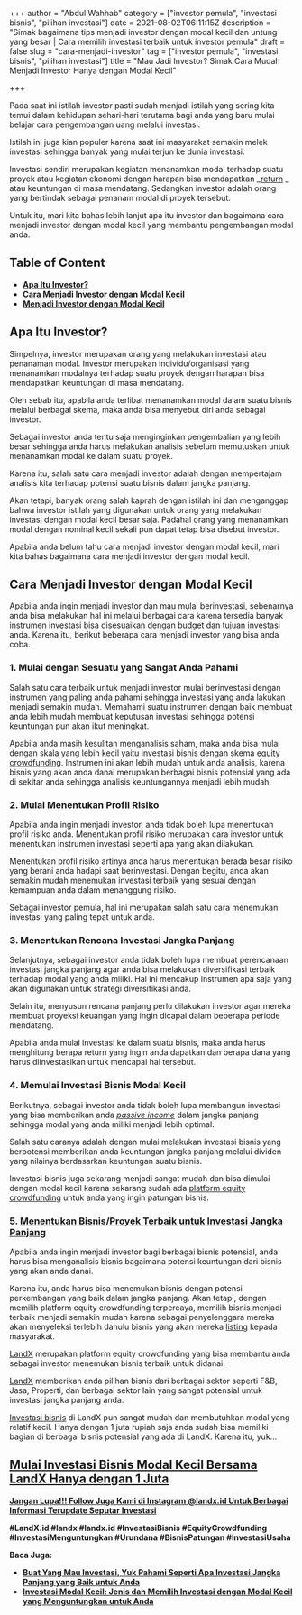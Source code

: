 +++
author = "Abdul Wahhab"
category = ["investor pemula", "investasi bisnis", "pilihan investasi"]
date = 2021-08-02T06:11:15Z
description = "Simak bagaimana tips menjadi investor dengan modal kecil dan untung yang besar | Cara memilih investasi terbaik untuk investor pemula"
draft = false
slug = "cara-menjadi-investor"
tag = ["investor pemula", "investasi bisnis", "pilihan investasi"]
title = "Mau Jadi Investor? Simak Cara Mudah Menjadi Investor Hanya dengan Modal Kecil"

+++


Pada saat ini istilah investor pasti sudah menjadi istilah yang sering kita temui dalam kehidupan sehari-hari terutama bagi anda yang baru mulai belajar cara pengembangan uang melalui investasi.

Istilah ini juga kian populer karena saat ini masyarakat semakin melek investasi sehingga banyak yang mulai terjun ke dunia investasi.

Investasi sendiri merupakan kegiatan menanamkan modal terhadap suatu proyek atau kegiatan ekonomi dengan harapan bisa mendapatkan  _[return](https://landx.id/project/index.html) _ atau keuntungan di masa mendatang. Sedangkan investor adalah orang yang bertindak sebagai penanam modal di proyek tersebut.

Untuk itu, mari kita bahas lebih lanjut apa itu investor dan bagaimana cara menjadi investor dengan modal kecil yang membantu pengembangan modal anda.

## Table of Content

* **[Apa Itu Investor?](#apa-itu-investor)**
* **[Cara Menjadi Investor dengan Modal Kecil](#cara-menjadi-investor-dengan-modal-kecil)**
* **[Menjadi Investor dengan Modal Kecil](#mulai-investasi-bisnis-modal-kecil-bersama-landx-Hanya-dengan-1-Juta)**

## Apa Itu Investor?

Simpelnya, investor merupakan orang yang melakukan investasi atau penanaman modal. Investor merupakan individu/organisasi yang menanamkan modalnya terhadap suatu proyek dengan harapan bisa mendapatkan keuntungan di masa mendatang.

Oleh sebab itu, apabila anda terlibat menanamkan modal dalam suatu bisnis melalui berbagai skema, maka anda bisa menyebut diri anda sebagai investor.

Sebagai investor anda tentu saja menginginkan pengembalian yang lebih besar sehingga anda harus melakukan analisis sebelum memutuskan untuk menanamkan modal ke dalam suatu proyek.

Karena itu, salah satu cara menjadi investor adalah dengan mempertajam analisis kita terhadap potensi suatu bisnis dalam jangka panjang.

Akan tetapi, banyak orang salah kaprah dengan istilah ini dan menganggap bahwa investor istilah yang digunakan untuk orang yang melakukan investasi dengan modal kecil besar saja. Padahal orang yang menanamkan modal dengan nominal kecil sekali pun dapat tetap bisa disebut investor.

Apabila anda belum tahu cara menjadi investor dengan modal kecil, mari kita bahas bagaimana cara menjadi investor dengan modal kecil.

## Cara Menjadi Investor dengan Modal Kecil

Apabila anda ingin menjadi investor dan mau mulai berinvestasi, sebenarnya anda bisa melakukan hal ini melalui berbagai cara karena tersedia banyak instrumen investasi bisa disesuaikan dengan budget dan tujuan investasi anda. Karena itu, berikut beberapa cara menjadi investor yang bisa anda coba.

### 1. Mulai dengan Sesuatu yang Sangat Anda Pahami

Salah satu cara terbaik untuk menjadi investor mulai berinvestasi dengan instrumen yang paling anda pahami sehingga investasi yang anda lakukan menjadi semakin mudah. Memahami suatu instrumen dengan baik membuat anda lebih mudah membuat keputusan investasi sehingga potensi keuntungan pun akan ikut meningkat.

Apabila anda masih kesulitan menganalisis saham, maka anda bisa mulai dengan skala yang lebih kecil yaitu investasi bisnis dengan skema [equity crowdfunding](https://landx.id/project/index.html). Instrumen ini akan lebih mudah untuk anda analisis, karena bisnis yang akan anda danai merupakan berbagai bisnis potensial yang ada di sekitar anda sehingga analisis keuntungannya menjadi lebih mudah.

### 2. Mulai Menentukan Profil Risiko

Apabila anda ingin menjadi investor, anda tidak boleh lupa menentukan profil risiko anda. Menentukan profil risiko merupakan cara investor untuk menentukan instrumen investasi seperti apa yang akan dilakukan.

Menentukan profil risiko artinya anda harus menentukan berada besar risiko yang berani anda hadapi saat berinvestasi. Dengan begitu, anda akan semakin mudah menemukan investasi terbaik yang sesuai dengan kemampuan anda dalam menanggung risiko.

Sebagai investor pemula, hal ini merupakan salah satu cara menemukan investasi yang paling tepat untuk anda.

### 3. Menentukan Rencana Investasi Jangka Panjang

Selanjutnya, sebagai investor anda tidak boleh lupa membuat perencanaan investasi jangka panjang agar anda bisa melakukan diversifikasi terbaik terhadap modal yang anda miliki. Hal ini mencakup instrumen apa saja yang akan digunakan untuk strategi diversifikasi anda.

Selain itu, menyusun rencana panjang perlu dilakukan investor agar mereka membuat proyeksi keuangan yang ingin dicapai dalam beberapa periode mendatang.

Apabila anda mulai investasi ke dalam suatu bisnis, maka anda harus menghitung berapa return yang ingin anda dapatkan dan berapa dana yang harus diinvestasikan untuk mencapai hal tersebut.

### 4. Memulai Investasi Bisnis Modal Kecil

Berikutnya, sebagai investor anda tidak boleh lupa membangun investasi yang bisa memberikan anda _[passive income](https://landx.id/project/index.html)_ dalam jangka panjang sehingga modal yang anda miliki menjadi lebih optimal.

Salah satu caranya adalah dengan mulai melakukan investasi bisnis yang berpotensi memberikan anda keuntungan jangka panjang melalui dividen yang nilainya berdasarkan keuntungan suatu bisnis.

Investasi bisnis juga sekarang menjadi sangat mudah dan bisa dimulai dengan modal kecil karena sekarang sudah ada [platform equity crowdfunding](https://landx.id/) untuk anda yang ingin patungan bisnis.

### 5. [Menentukan Bisnis/Proyek Terbaik untuk Investasi Jangka Panjang](https://landx.id/project/index.html)

Apabila anda ingin menjadi investor bagi berbagai bisnis potensial, anda harus bisa menganalisis bisnis bagaimana potensi keuntungan dari bisnis yang akan anda danai.

Karena itu, anda harus bisa menemukan bisnis dengan potensi perkembangan yang baik dalam jangka panjang. Akan tetapi, dengan memilih platform equity crowdfunding terpercaya, memilih bisnis menjadi terbaik menjadi semakin mudah karena sebagai penyelenggara mereka akan menyeleksi terlebih dahulu bisnis yang akan mereka [listing](https://landx.id/project/index.html) kepada masyarakat.

[LandX](https://landx.id/) merupakan platform equity crowdfunding yang bisa membantu anda sebagai investor menemukan bisnis terbaik untuk didanai.

[LandX](https://landx.id/) memberikan anda pilihan bisnis dari berbagai sektor seperti F&B, Jasa, Properti, dan berbagai sektor lain yang sangat potensial untuk investasi jangka panjang anda.

[Investasi bisnis](https://landx.id/project/index.html) di LandX pun sangat mudah dan membutuhkan modal yang relatif kecil. Hanya dengan 1 juta rupiah saja anda sudah bisa memiliki bagian di berbagai bisnis potensial yang ada di LandX. Karena itu, yuk…

## [Mulai Investasi Bisnis Modal Kecil Bersama LandX Hanya dengan 1 Juta](https://landx.id/project/index.html)



[**Jangan Lupa!!! Follow Juga Kami di Instagram @landx.id Untuk Berbagai Informasi Terupdate Seputar Investasi**](https://instagram.com/landx.id?utm_medium=copy_link)

**#LandX.id    #landx         #landx.id    #InvestasiBisnis    #EquityCrowdfunding    #InvestasiMenguntungkan    #Urundana    #BisnisPatungan    #InvestasiUsaha**

**Baca Juga:**

* ******[Buat Yang Mau Investasi, Yuk Pahami Seperti Apa Investasi Jangka Panjang yang Baik untuk Anda](https://landx.id/blog/tag/investasi-jangka-panjang)******
* ****[**Investasi Modal Kecil:  Jenis dan Memilih Investasi dengan Modal Kecil yang Menguntungkan untuk Anda**](https://landx.id/blog/investasi-modal-kecil-jenis-dan-memilih-investasi-dengan-modal-kecil-yang-menguntungkan-untuk-anda/)****

